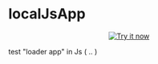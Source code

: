 
# localJsApp 
<a style="width: 216px; heigh: 58px;" target="_blank" href="https://chrome.google.com/webstore/detail/anfhlhgdnbpnglngmblhkdifdbcepjce"><img style="margin-left: 200px;" alt="Try it now" src="https://raw.github.com/GoogleChrome/chrome-app-samples/master/tryitnowbutton_small.png" title="Click here to install this sample from the Chrome Web Store"></img></a>

test "loader app" in Js ( .. )
